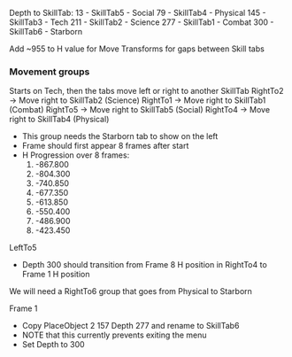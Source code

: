 Depth to SkillTab:
13 - SkillTab5 - Social
79 - SkillTab4 - Physical
145 - SkillTab3 - Tech
211 - SkillTab2 - Science
277 - SkillTab1 - Combat
300 - SkillTab6 - Starborn

Add ~955 to H value for Move Transforms for gaps between Skill tabs

### Movement groups
Starts on Tech, then the tabs move left or right to another SkillTab
RightTo2 -> Move right to SkillTab2 (Science)
RightTo1 -> Move right to SkillTab1 (Combat)
RightTo5 -> Move right to SkillTab5 (Social)
RightTo4 -> Move right to SkillTab4 (Physical)
- This group needs the Starborn tab to show on the left
- Frame should first appear 8 frames after start
- H Progression over 8 frames:
	1. -867.800
	2. -804.300
	3. -740.850
	4. -677.350
	5. -613.850
	6. -550.400
	7. -486.900
	8. -423.450

LeftTo5
- Depth 300 should transition from Frame 8 H position in RightTo4 to Frame 1 H position

We will need a RightTo6 group that goes from Physical to Starborn


Frame 1
- Copy PlaceObject 2 157 Depth 277 and rename to SkillTab6
- NOTE that this currently prevents exiting the menu
- Set Depth to 300

